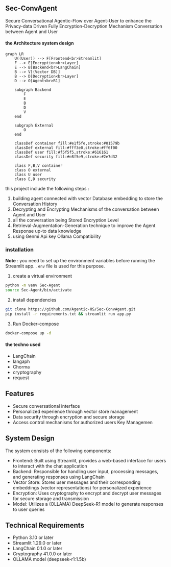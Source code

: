 ## Sec-ConvAgent

Secure Conversational Agentic-Flow over Agent-User to enhance the Privacy-data Driven Fully Encryption-Decryption Mechanism Conversation between Agent and User

#### the Architecture system design 


```mermaid
graph LR
    U((User)) --> F[Frontend<br>Streamlit]
    F --> E[Encryption<br>Layer]
    E --> B[Backend<br>LangChain]
    B --> V[(Vector DB)]
    B --> D[Decryption<br>Layer]
    D --> O[Agent<br>R1]
    
    subgraph Backend
        F
        E
        B
        D
        V
    end
    
    subgraph External
        O
    end

    classDef container fill:#e1f5fe,stroke:#01579b
    classDef external fill:#fff3e0,stroke:#ff6f00
    classDef user fill:#f5f5f5,stroke:#616161
    classDef security fill:#e8f5e9,stroke:#2e7d32
    
    class F,B,V container
    class O external
    class U user
    class E,D security
```

this project include the following steps :

1. building agent connected with vector Database embedding to store the Conversation History 
2. Decrypting and Encrypting Mechanisms of the conversation between Agent and User 
3. all the conversation being Stored Encryption Level 
4. Retrieval-Augmentation-Generation technique to improve the Agent Response up-to data knowledge 
5. using Genmi Api key Ollama Compatibility 


### installation

**Note** : you need to set up the environment variables before running the Streamlit app. `.env` file is used for this purpose.

1. create a virtual environment
```bash
python -m venv Sec-Agent
source Sec-Agent/bin/activate
```

2. install dependencies
```bash 
git clone https://github.com/Agentic-OS/Sec-ConvAgent.git
pip install -r requirements.txt && streamlit run app.py
```

3. Run Docker-compose
```bash
docker-compose up -d    
```
#### the techno used 

- LangChain 
- langaph 
- Chorma 
- cryptography
- request 



## Features

* Secure conversational interface
* Personalized experience through vector store management
* Data security through encryption and secure storage
* Access control mechanisms for authorized users Key Managemen

## System Design

The system consists of the following components:

* Frontend: Built using Streamlit, provides a web-based interface for users to interact with the chat application
* Backend: Responsible for handling user input, processing messages, and generating responses using LangChain
* Vector Store: Stores user messages and their corresponding embeddings (vector representations) for personalized experience
* Encryption: Uses cryptography to encrypt and decrypt user messages for secure storage and transmission
* Model: Utilizes a  (OLLAMA) DeepSeek-R1 model to generate responses to user queries

## Technical Requirements

* Python 3.10 or later
* Streamlit 1.29.0 or later
* LangChain 0.1.0 or later
* Cryptography 41.0.0 or later
* OLLAMA model (deepseek-r1:1.5b)


